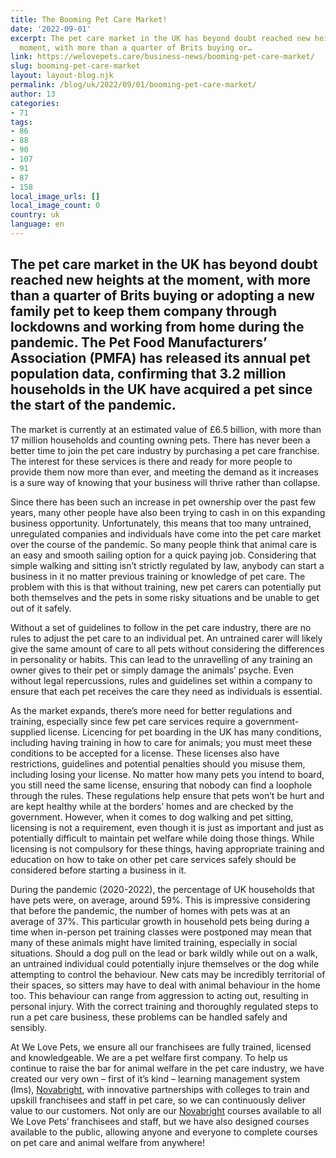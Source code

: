 ```yaml
---
title: The Booming Pet Care Market!
date: '2022-09-01'
excerpt: The pet care market in the UK has beyond doubt reached new heights at the
  moment, with more than a quarter of Brits buying or…
link: https://welovepets.care/business-news/booming-pet-care-market/
slug: booming-pet-care-market
layout: layout-blog.njk
permalink: /blog/uk/2022/09/01/booming-pet-care-market/
author: 13
categories:
- 71
tags:
- 86
- 88
- 90
- 107
- 91
- 87
- 158
local_image_urls: []
local_image_count: 0
country: uk
language: en
---
```


## The pet care market in the UK has beyond doubt reached new heights at the moment, with more than a quarter of Brits buying or adopting a new family pet to keep them company through lockdowns and working from home during the pandemic. The Pet Food Manufacturers’ Association (PMFA) has released its annual pet population data, confirming that 3.2 million households in the UK have acquired a pet since the start of the pandemic.

The market is currently at an estimated value of £6.5 billion, with more than 17 million households and counting owning pets. There has never been a better time to join the pet care industry by purchasing a pet care franchise. The interest for these services is there and ready for more people to provide them now more than ever, and meeting the demand as it increases is a sure way of knowing that your business will thrive rather than collapse.

Since there has been such an increase in pet ownership over the past few years, many other people have also been trying to cash in on this expanding business opportunity. Unfortunately, this means that too many untrained, unregulated companies and individuals have come into the pet care market over the course of the pandemic. So many people think that animal care is an easy and smooth sailing option for a quick paying job. Considering that simple walking and sitting isn’t strictly regulated by law, anybody can start a business in it no matter previous training or knowledge of pet care. The problem with this is that without training, new pet carers can potentially put both themselves and the pets in some risky situations and be unable to get out of it safely.

Without a set of guidelines to follow in the pet care industry, there are no rules to adjust the pet care to an individual pet. An untrained carer will likely give the same amount of care to all pets without considering the differences in personality or habits. This can lead to the unravelling of any training an owner gives to their pet or simply damage the animals’ psyche. Even without legal repercussions, rules and guidelines set within a company to ensure that each pet receives the care they need as individuals is essential.

As the market expands, there’s more need for better regulations and training, especially since few pet care services require a government-supplied license. Licencing for pet boarding in the UK has many conditions, including having training in how to care for animals; you must meet these conditions to be accepted for a license. These licenses also have restrictions, guidelines and potential penalties should you misuse them, including losing your license. No matter how many pets you intend to board, you still need the same license, ensuring that nobody can find a loophole through the rules. These regulations help ensure that pets won’t be hurt and are kept healthy while at the borders’ homes and are checked by the government. However, when it comes to dog walking and pet sitting, licensing is not a requirement, even though it is just as important and just as potentially difficult to maintain pet welfare while doing those things. While licensing is not compulsory for these things, having appropriate training and education on how to take on other pet care services safely should be considered before starting a business in it.

During the pandemic (2020-2022), the percentage of UK households that have pets were, on average, around 59%. This is impressive considering that before the pandemic, the number of homes with pets was at an average of 37%. This particular growth in household pets being during a time when in-person pet training classes were postponed may mean that many of these animals might have limited training, especially in social situations. Should a dog pull on the lead or bark wildly while out on a walk, an untrained individual could potentially injure themselves or the dog while attempting to control the behaviour. New cats may be incredibly territorial of their spaces, so sitters may have to deal with animal behaviour in the home too. This behaviour can range from aggression to acting out, resulting in personal injury. With the correct training and thoroughly regulated steps to run a pet care business, these problems can be handled safely and sensibly.

At We Love Pets, we ensure all our franchisees are fully trained, licensed and knowledgeable. We are a pet welfare first company. To help us continue to raise the bar for animal welfare in the pet care industry, we have created our very own – first of it’s kind – learning management system (lms), [Novabright](https://novabright.io/), with innovative partnerships with colleges to train and upskill franchisees and staff in pet care, so we can continuously deliver value to our customers. Not only are our [Novabright](https://novabright.io/) courses available to all We Love Pets’ franchisees and staff, but we have also designed courses available to the public, allowing anyone and everyone to complete courses on pet care and animal welfare from anywhere!